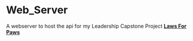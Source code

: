 # Web_Server
A webserver to host the api for my Leadership Capstone Project [**Laws For Paws**][1]

[1]: <https://github.com/theticarcher38/LawsForPaws> "LFP APP"
